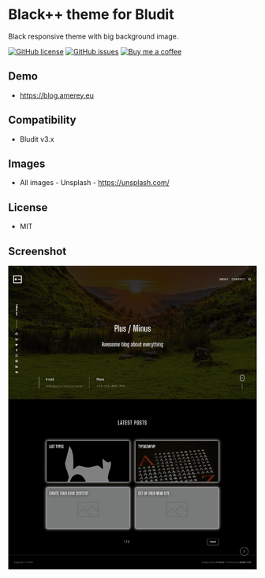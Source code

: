 # Black++ theme for Bludit

Black responsive theme with big background image.

<p>
  <a href="https://github.com/Amereyeu/bludit-theme"><img src="https://img.shields.io/badge/license-MIT-blue.svg?style=flat-square" alt="GitHub license"></a>
  <a href="https://github.com/Amereyeu/bludit-theme/issues"><img src="https://img.shields.io/github/issues/Amereyeu/bludit-theme?label=Issues" alt="GitHub issues" /></a>
  <a href="https://ko-fi.com/amerey"><img src="https://img.shields.io/badge/Buy%20me%20a%20coffee--orange" alt="Buy me a coffee"></a>
</p>

## Demo

- https://blog.amerey.eu

## Compatibility

- Bludit v3.x

## Images

- All images - Unsplash - https://unsplash.com/

## License

- MIT

## Screenshot

![screenshot-Black++](screenshot.png)
